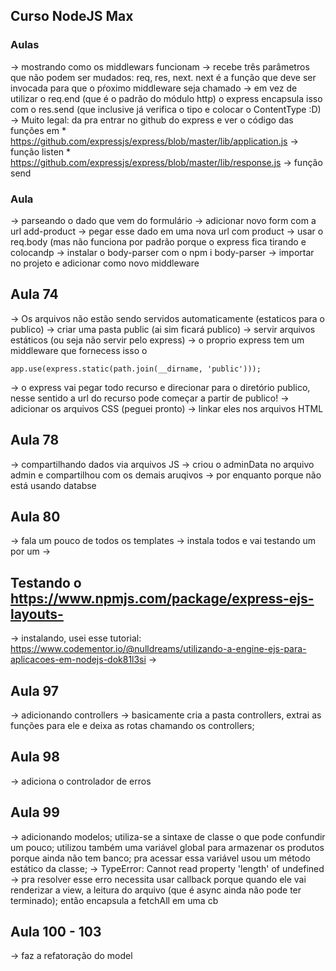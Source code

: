 ## Curso NodeJS Max


### Aulas 

-> mostrando como os middlewars funcionam
-> recebe três parâmetros que não podem ser mudados: req, res, next. next é a função que deve ser invocada para que o pŕoximo middleware seja chamado
-> em vez de utilizar o req.end (que é o padrão do módulo http) o express encapsula isso com o res.send (que inclusive já verifica o tipo e colocar o ContentType :D)
-> Muito legal: da pra entrar no github do express e ver o código das funções em 
    * https://github.com/expressjs/express/blob/master/lib/application.js -> função listen
    * https://github.com/expressjs/express/blob/master/lib/response.js -> função send


### Aula 

-> parseando o dado que vem do formulário
-> adicionar novo form com a url add-product
-> pegar esse dado em uma nova url com product
-> usar o req.body (mas não funciona por padrão porque o express fica tirando e colocandp
-> instalar o body-parser com o npm i body-parser
-> importar no projeto e adicionar como novo middleware
    

## Aula 74

-> Os arquivos não estão sendo servidos automaticamente (estaticos para o publico)
-> criar uma pasta public (ai sim ficará publico)
-> servir arquivos estáticos (ou seja não servir pelo express)
-> o proprio express tem um middleware que fornecess isso o

` app.use(express.static(path.join(__dirname, 'public'))); `

-> o express vai pegar todo recurso e direcionar para o diretório publico, nesse sentido a url do recurso pode começar a partir de publico!
-> adicionar os arquivos CSS (peguei pronto)
-> linkar eles nos arquivos HTML

## Aula 78

-> compartilhando dados via arquivos JS
-> criou o adminData no arquivo admin e compartilhou com os demais aruqivos
-> por enquanto porque não está usando databse

## Aula 80
-> fala um pouco de todos os templates
-> instala todos e vai testando um por um
-> 

## Testando o https://www.npmjs.com/package/express-ejs-layouts-
-> instalando, usei esse tutorial: https://www.codementor.io/@nulldreams/utilizando-a-engine-ejs-para-aplicacoes-em-nodejs-dok81l3si
-> 

## Aula 97
-> adicionando controllers
-> basicamente cria a pasta controllers, extrai as funções para ele e deixa as rotas chamando os controllers;

## Aula 98
-> adiciona o controlador de erros

## Aula 99
-> adicionando modelos; utiliza-se a sintaxe de classe o que pode confundir um pouco; utilizou também uma variável global para armazenar os produtos porque ainda não tem banco; pra acessar essa variável usou um método estático da classe;
-> TypeError: Cannot read property 'length' of undefined
-> pra resolver esse erro necessita usar callback porque quando ele vai renderizar a view, a leitura do arquivo (que é async ainda não pode ter terminado); então encapsula a fetchAll em uma cb

## Aula 100 - 103
-> faz a refatoração do model
